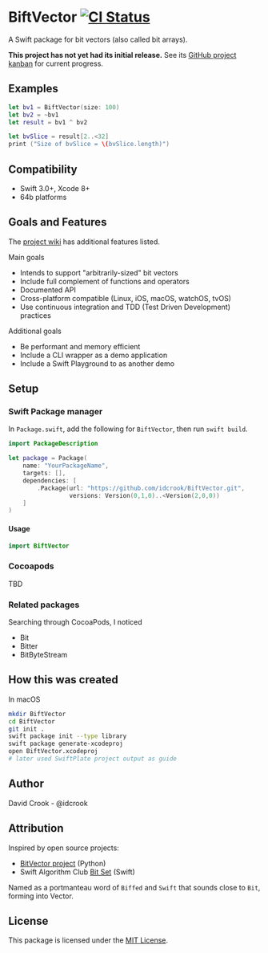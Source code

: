 
# BiftVector [![CI Status](https://travis-ci.org/idcrook/BiftVector.svg?branch=master)](https://travis-ci.org/idcrook/BiftVector)
<!-- [![Version](https://img.shields.io/cocoapods/v/BiftVector.svg?style=flat)](http://cocoapods.org/pods/BiftVector) [![License](https://img.shields.io/cocoapods/l/BiftVector.svg?style=flat)](http://cocoapods.org/pods/BiftVector) [![Platform](https://img.shields.io/cocoapods/p/BiftVector.svg?style=flat)](http://cocoapods.org/pods/BiftVector) -->

A Swift package for bit vectors (also called bit arrays).

**This project has not yet had its initial release.**
See its [GitHub project kanban](https://github.com/idcrook/BiftVector/projects/1) for current progress.

## Examples

```swift
let bv1 = BiftVector(size: 100)
let bv2 = ~bv1
let result = bv1 ^ bv2

let bvSlice = result[2..<32]
print ("Size of bvSlice = \(bvSlice.length)")
```

## Compatibility

 - Swift 3.0+, Xcode 8+
 - 64b platforms

## Goals and Features

The [project wiki](https://github.com/idcrook/BiftVector/wiki) has additional features listed.

Main goals
  - Intends to support "arbitrarily-sized" bit vectors
  - Include full complement of functions and operators
  - Documented API
  - Cross-platform compatible (Linux, iOS, macOS, watchOS, tvOS)
  - Use continuous integration and TDD (Test Driven Development) practices

Additional goals
  - Be performant and memory efficient
  - Include a CLI wrapper as a demo application
  - Include a Swift Playground to as another demo


## Setup


### Swift Package manager

In `Package.swift`, add the following for `BiftVector`, then run `swift build`.


```swift
import PackageDescription

let package = Package(
    name: "YourPackageName",
    targets: [],
    dependencies: [
        .Package(url: "https://github.com/idcrook/BiftVector.git",
                 versions: Version(0,1,0)..<Version(2,0,0))
    ]
)
```


#### Usage

```swift
import BiftVector
```

### Cocoapods

TBD

### Related packages

Searching through CocoaPods, I noticed

 - Bit
 - Bitter
 - BitByteStream

## How this was created

In macOS

```bash
mkdir BiftVector
cd BiftVector
git init .
swift package init --type library
swift package generate-xcodeproj
open BiftVector.xcodeproj
# later used SwiftPlate project output as guide
```

## Author

David Crook - @idcrook

## Attribution

Inspired by open source projects:
  - [BitVector project](https://pypi.python.org/pypi/BitVector) (Python)
  - Swift Algorithm Club [Bit Set](https://github.com/raywenderlich/swift-algorithm-club/tree/master/Bit%20Set) (Swift)

Named as a portmanteau word of `Biffed` and `Swift` that sounds close to `Bit`, forming into Vector.



## License

This package is licensed under the [MIT License](LICENSE.txt).
